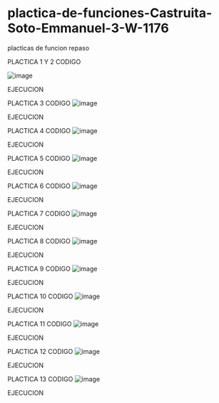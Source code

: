 # plactica-de-funciones-Castruita-Soto-Emmanuel-3-W-1176
placticas de funcion repaso

PLACTICA 1 Y 2
CODIGO

![image](https://github.com/user-attachments/assets/08d4cc4e-d6a8-4eb9-99a5-1f67ece3c73c)

EJECUCION

PLACTICA 3
CODIGO
![image](https://github.com/user-attachments/assets/5c43fe0e-882c-4603-a76a-bcab9a69d481)

EJECUCION

PLACTICA 4
CODIGO
![image](https://github.com/user-attachments/assets/3d0993a9-7536-4447-86b4-b89d401e438c)

EJECUCION 

PLACTICA 5
CODIGO
![image](https://github.com/user-attachments/assets/f8f6f1ba-c166-4c78-a625-33bc1ab40e85)

EJECUCION


PLACTICA 6
CODIGO
![image](https://github.com/user-attachments/assets/5af00d10-f4a4-41c2-b16a-53912a5b07e2)

EJECUCION

PLACTICA 7
CODIGO
![image](https://github.com/user-attachments/assets/8334625a-91d5-46a3-87d0-dcf8e1e89ac1)

EJECUCION

PLACTICA 8
CODIGO
![image](https://github.com/user-attachments/assets/ec1bc880-9af8-42a0-a9d9-10475131e6e1)

EJECUCION 

PLACTICA 9
CODIGO
![image](https://github.com/user-attachments/assets/aa76b236-5344-45db-852d-c8cbb3f0e1ed)

EJECUCION

PLACTICA 10
CODIGO
![image](https://github.com/user-attachments/assets/e7801b43-eb17-4e36-9cc6-1517bdb28e8d)

EJECUCION

PLACTICA 11
CODIGO
![image](https://github.com/user-attachments/assets/a68e1a32-83eb-4c79-9fef-3a1643b941ad)


EJECUCION

PLACTICA 12
CODIGO
![image](https://github.com/user-attachments/assets/69eb6fdc-9ce9-43fe-a7e0-f8b30cec8fb5)


EJECUCION 

PLACTICA 13
CODIGO
![image](https://github.com/user-attachments/assets/be7f4fc1-5c19-4f50-925f-dddcb7e988d2)


EJECUCION



